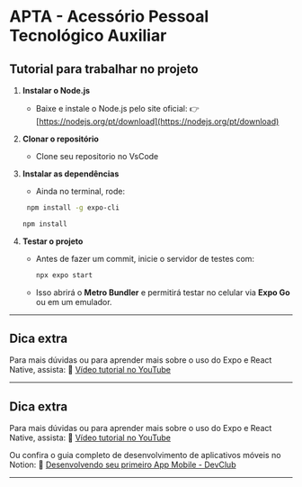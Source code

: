 # **APTA - Acessório Pessoal Tecnológico Auxiliar**

## **Tutorial para trabalhar no projeto**

1. **Instalar o Node.js**

   * Baixe e instale o Node.js pelo site oficial:
     👉 [https://nodejs.org/pt/download](https://nodejs.org/pt/download)

2. **Clonar o repositório**

   * Clone seu repositorio no VsCode

3. **Instalar as dependências**

   * Ainda no terminal, rode:

    ```bash
     npm install -g expo-cli
     ```
   
     ```bash
     npm install
     ```

5. **Testar o projeto**

   * Antes de fazer um commit, inicie o servidor de testes com:

     ```bash
     npx expo start
     ```
   * Isso abrirá o **Metro Bundler** e permitirá testar no celular via **Expo Go** ou em um emulador.

---

## **Dica extra**

Para mais dúvidas ou para aprender mais sobre o uso do Expo e React Native, assista:
🎥 [Vídeo tutorial no YouTube](https://www.youtube.com/watch?v=a8YvzTXft9c&t=679s)

---

## **Dica extra**

Para mais dúvidas ou para aprender mais sobre o uso do Expo e React Native, assista:
🎥 [Vídeo tutorial no YouTube](https://www.youtube.com/watch?v=a8YvzTXft9c&t=679s)

Ou confira o guia completo de desenvolvimento de aplicativos móveis no Notion:
📘 [Desenvolvendo seu primeiro App Mobile - DevClub](https://devclub.notion.site/85-Desenvolvendo-seu-primeiro-App-Mobile-1df3f245f933804997c1c08395506fc2)

---